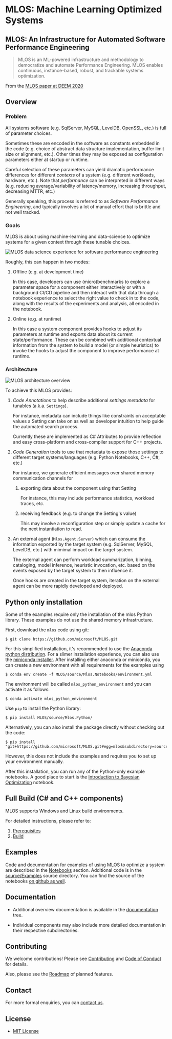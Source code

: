 # MLOS: Machine Learning Optimized Systems

## MLOS: An Infrastructure for Automated Software Performance Engineering

> MLOS is an ML-powered infrastructure and methodology to democratize and automate Performance Engineering. MLOS enables continuous, instance-based, robust, and trackable systems optimization.

From the [MLOS paper at DEEM 2020](https://arxiv.org/abs/2006.02155)

## Overview

### Problem

All systems software (e.g. SqlServer, MySQL, LevelDB, OpenSSL, etc.) is full of parameter choices.

Sometimes these are encoded in the software as constants embedded in the code (e.g. choice of abstract data structure implementation, buffer limit size or alignment, etc.).
Other times they may be exposed as configuration parameters either at startup or runtime.

Careful selection of these parameters can yield dramatic performance differences for different _contexts_ of a system (e.g. different workloads, hardware, etc.).
Note that _performance_ can be interpreted in different ways (e.g. reducing average/variability of latency/memory, increasing throughput, decreasing MTTR, etc.)

Generally speaking, this process is referred to as *Software Performance Engineering*, and typically involves a lot of manual effort that is brittle and not well tracked.

### Goals

MLOS is about using machine-learning and data-science to optimize systems for a given context through these tunable choices.

![MLOS data science experience for software performance engineering](./documentation/images/MLOS-Experience.png)

Roughly, this can happen in two modes:

1. Offline (e.g. at development time)

    In this case, developers can use (micro)benchmarks to explore a parameter space for a component either interactively or with a background CI/CD pipeline and then interact with that data through a notebook experience to select the right value to check in to the code, along with the results of the experiments and analysis, all encoded in the notebook.

2. Online (e.g. at runtime)

    In this case a system component provides hooks to adjust its parameters at runtime and exports data about its current state/performance.  These can be combined with additional contextual information from the system to build a model (or simple heuristics) to invoke the hooks to adjust the component to improve performance at runtime.

### Architecture

![MLOS architecture overview](./documentation/images/MLOS-Architecture.png)

To achieve this MLOS provides:

1. *Code Annotations* to help describe additional *settings metadata* for tunables (a.k.a. `Settings`).

    For instance, metadata can include things like constraints on acceptable values a Setting can take on as well as developer intuition to help guide the automated search process.

    Currently these are implemented as C# Attributes to provide reflection and easy cross-platform and cross-compiler support for C++ projects.

2. *Code Generation* tools to use that metadata to expose those settings to different target systems/languages (e.g. Python Notebooks, C++, C#, etc.)

    For instance, we generate efficient messages over shared memory communication channels for

    1. exporting data about the component using that Setting

        For instance, this may include performance statistics, workload traces, etc.

    2. receiving feedback (e.g. to change the Setting's value)

        This may involve a reconfiguration step or simply update a cache for the next instantiation to read.

3. An external agent (`Mlos.Agent.Server`) which can consume the information exported by the target system (e.g. SqlServer, MySQL, LevelDB, etc.) with mimimal impact on the target system.

    The external agent can perform workload summarization, binning, cataloging, model inference, heuristic invocation, etc. based on the events exposed by the target system to then influence it.

    Once hooks are created in the target system, iteration on the external agent can be more rapidly developed and deployed.


## Python only installation

Some of the examples require only the installation of the mlos Python library. These examples do not use the shared memory infrastructure.


First, download the `mlos` code using git:

```
$ git clone https://github.com/microsoft/MLOS.git
```

For this simplified installation, it's recommended to use the [Anaconda python distribution](https://www.anaconda.com/products/individual).
For a slimer installation experience, you can also use the [miniconda installer](https://docs.conda.io/en/latest/miniconda.html).
After installing either anaconda or miniconda, you can create a new environment with all requirements for the examples using

```
$ conda env create -f MLOS/source/Mlos.Notebooks/environment.yml
```
The environment will be called `mlos_python_environment` and you can activate it as follows:
```
$ conda activate mlos_python_environment
```

Use `pip` to install the Python library:

```
$ pip install MLOS/source/Mlos.Python/
```

Alternatively, you can also install the package directly without checking out the code:

```
$ pip install "git+https://github.com/microsoft/MLOS.git#egg=mlos&subdirectory=source/Mlos.Python"
```

However, this does not include the examples and requires you to set up your environment manually.

After this installation, you can run any of the Python-only example notebooks.
A good place to start is the [Introduction to Bayesian Optimization](./notebooks/BayesianOptimization/) notebook.

## Full Build (C# and C++ components)

MLOS supports Windows and Linux build environments.

For detailed instructions, please refer to:

  1. [Prerequisites](./documentation/01-Prerequisites.md)
  2. [Build](./documentation/02-Build.md)

## Examples

Code and documentation for examples of using MLOS to optimize a system are described in the [Notebooks](./notebooks/) section. Additional code is in the  [source/Examples](https://github.com/microsoft/MLOS/tree/main/source/Examples) source directory.
You can find the source of the notebooks [on github as well](https://github.com/microsoft/MLOS/tree/main/source/Mlos.Notebooks).

## Documentation

- Additional overview documentation is available in the [documentation](./documentation/) tree.

- Individual components may also include more detailed documentation in their respective subdirectories.

## Contributing

We welcome contributions!  Please see [Contributing](./CONTRIBUTING.md) and [Code of Conduct](./CODE_OF_CONDUCT.md) for details.

Also, please see the [Roadmap](#) of planned features.

## Contact

For more formal enquiries, you can [contact us](mailto:mlos-maintainers@service.microsoft.com).

## License

- [MIT License](./LICENSE)
